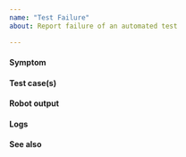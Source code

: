 ```yaml
---
name: "Test Failure"
about: Report failure of an automated test

---
```


<!--
This repository is for VIC Product. Please use it to report issues related to the VIC Appliance (OVA) and user documentation.

To help use keep things organized, please file issues in the most appropriate repository:
 * vSphere Client Plugins: https://github.com/vmware/vic-ui/issues
 * VIC Engine (VCHs, Container VMs, and their lifecycles): https://github.com/vmware/vic/issues
 * Container Management Portal (Admiral): https://github.com/vmware/admiral/issues
 * Container Registry (Harbor): https://github.com/goharbor/harbor/issues
-->

#### Symptom
<!-- The error message, failure mode, or pattern that indicates this issue. -->


#### Test case(s)
<!-- The test case(s) (including test, suite, and group information) exhibiting this symptom. -->


#### Robot output
<!-- Any command-line output associated with the failure. -->


#### Logs
<!-- A list of failed jobs, with links to relevant logs (e.g., log.html). -->


#### See also
<!-- Provide references to relevant resources, such as documentation or related issues. -->
